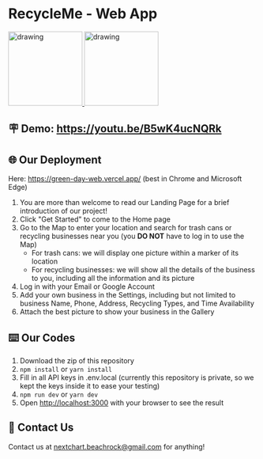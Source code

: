 # RecycleMe - Web App

<div>
    <a href="https://play.google.com/store/apps/details?id=com.aankur01.greendayfrontend">
        <img src="./assets/images/README/GooglePlay.png" alt="drawing" width="150"/>
    </a>
    <a href="https://apps.apple.com/us/app/recycleme-usa/id1615887126">
        <img src="./assets/images/README/app-store.png" alt="drawing" width="150"/>
    </a>
</div>

## 🪧 Demo: https://youtu.be/B5wK4ucNQRk
## 🌐 Our Deployment
Here: https://green-day-web.vercel.app/ (best in Chrome and Microsoft Edge)
1. You are more than welcome to read our Landing Page for a brief introduction of our project!
2. Click "Get Started" to come to the Home page
3. Go to the Map to enter your location and search for trash cans or recycling businesses near you (you **DO NOT** have to log in to use the Map)
   * For trash cans: we will display one picture within a marker of its location
   * For recycling businesses: we will show all the details of the business to you, including all the information and its picture
4. Log in with your Email or Google Account
5. Add your own business in the Settings, including but not limited to business Name, Phone, Address, Recycling Types, and Time Availability
6. Attach the best picture to show your business in the Gallery
## ⌨️ Our Codes
1. Download the zip of this repository
2. ```npm install``` or ```yarn install```
3. Fill in all API keys in .env.local (currently this repository is private, so we kept the keys inside it to ease your testing)
4. ```npm run dev``` or ```yarn dev```
5. Open [http://localhost:3000](http://localhost:3000) with your browser to see the result
## 📧 Contact Us
Contact us at nextchart.beachrock@gmail.com for anything!
